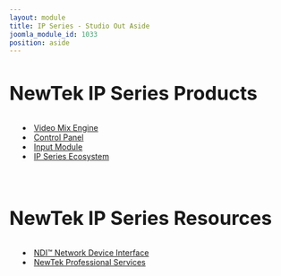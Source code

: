 ```yaml
---
layout: module
title: IP Series - Studio Out Aside
joomla_module_id: 1033
position: aside
---
```

<!-- Module: IP Series Family Aside -->
<!--<h2 style="font-size: 34px; line-height: 40px;">NewTek NDI Transmit</h2>
<p>Upgrade your video conferencing and communications. Make NDI sources available for use and replace low-quality webcam video with high-quality NDI video.</p>
<p class="cta-container"><a href="https://store.newtek.com/index.php/ip/transmit.html" target="_blank" class="cta-blue cta-small align-center block">Buy Now</a>
</p>-->
<h2 style="font-size: 34px; line-height: 40px; padding-bottom: .15em;">NewTek IP Series Products</h2>
<ul>
	<li style="margin-left: 1em; list-style-position: inside; text-indent: -1em;"><a href="/ip-series/video-mix-engine">Video Mix Engine</a></li>
	<li style="margin-left: 1em; list-style-position: inside; text-indent: -1em;"><a href="/ip-series/control-panel">Control Panel</a></li>
	<li style="margin-left: 1em; list-style-position: inside; text-indent: -1em;"><a href="/ip-series/studio-in">Input Module</a></li>
	<!--<li style="margin-left: 1em; list-style-position: inside; text-indent: -1em;"><a href="/ip-series/studio-out">Output Module</a></li>
	<li style="margin-left: 1em; list-style-position: inside; text-indent: -1em;"><a href="/ip-series/nas">NAS Network Attached Storage</a></li>-->
	<li style="margin-left: 1em; list-style-position: inside; text-indent: -1em;"><a href="/ip-series">IP Series Ecosystem</a></li>
</ul>
<h2 style="font-size: 34px; line-height: 40px; padding-bottom: .15em; padding-top: 1em;">NewTek IP Series Resources</h2>
<ul>
	<li style="margin-left: 1em; list-style-position: inside; text-indent: -1em;"><a href="/ndi">NDI™ Network Device Interface</a></li>
	<li style="margin-left: 1em; list-style-position: inside; text-indent: -1em;"><a href="/support/services-support">NewTek Professional Services</a></li>
</ul>
